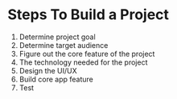 # Steps To Build a Project

1. Determine project goal
2. Determine target audience
3. Figure out the core feature of the project
4. The technology needed for the project
5. Design the UI/UX
6. Build core app feature
7. Test